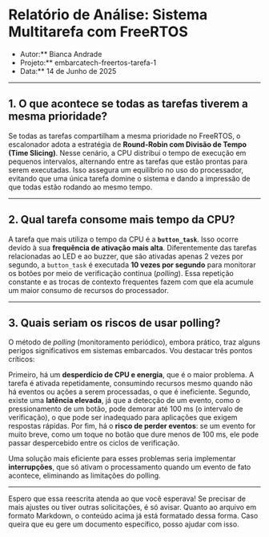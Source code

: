 # Relatório de Análise: Sistema Multitarefa com FreeRTOS

- Autor:** Bianca Andrade
- Projeto:** embarcatech-freertos-tarefa-1
- Data:** 14 de Junho de 2025

---

## 1. O que acontece se todas as tarefas tiverem a mesma prioridade?

Se todas as tarefas compartilham a mesma prioridade no FreeRTOS, o escalonador adota a estratégia de **Round-Robin com Divisão de Tempo (Time Slicing)**. Nesse cenário, a CPU distribui o tempo de execução em pequenos intervalos, alternando entre as tarefas que estão prontas para serem executadas. Isso assegura um equilíbrio no uso do processador, evitando que uma única tarefa domine o sistema e dando a impressão de que todas estão rodando ao mesmo tempo.

---

## 2. Qual tarefa consome mais tempo da CPU?

A tarefa que mais utiliza o tempo da CPU é a **`button_task`**. Isso ocorre devido à sua **frequência de ativação mais alta**. Diferentemente das tarefas relacionadas ao LED e ao buzzer, que são ativadas apenas 2 vezes por segundo, a `button_task` é executada **10 vezes por segundo** para monitorar os botões por meio de verificação contínua (*polling*). Essa repetição constante e as trocas de contexto frequentes fazem com que ela acumule um maior consumo de recursos do processador.

---

## 3. Quais seriam os riscos de usar polling?

O método de *polling* (monitoramento periódico), embora prático, traz alguns perigos significativos em sistemas embarcados. Vou destacar três pontos críticos:

Primeiro, há um **desperdício de CPU e energia**, que é o maior problema. A tarefa é ativada repetidamente, consumindo recursos mesmo quando não há eventos ou ações a serem processadas, o que é ineficiente. Segundo, existe uma **latência elevada**, já que a detecção de um evento, como o pressionamento de um botão, pode demorar até 100 ms (o intervalo de verificação), o que pode ser inadequado para aplicações que exigem respostas rápidas. Por fim, há o **risco de perder eventos**: se um evento for muito breve, como um toque no botão que dure menos de 100 ms, ele pode passar despercebido entre os ciclos de verificação.

Uma solução mais eficiente para esses problemas seria implementar **interrupções**, que só ativam o processamento quando um evento de fato acontece, eliminando as limitações do polling.

---

Espero que essa reescrita atenda ao que você esperava! Se precisar de mais ajustes ou tiver outras solicitações, é só avisar. Quanto ao arquivo em formato Markdown, o conteúdo acima já está formatado dessa forma. Caso queira que eu gere um documento específico, posso ajudar com isso.
